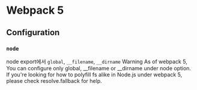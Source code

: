 # Webpack 5

## Configuration

### `node`

node export에서 `global`, `__filename`, `__dirname`
Warning
As of webpack 5, You can configure only global, __filename or __dirname under node option. If you're looking for how to polyfill fs alike in Node.js under webpack 5, please check resolve.fallback for help.